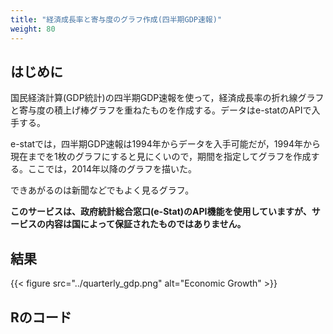 ```yaml
---
title: "経済成長率と寄与度のグラフ作成(四半期GDP速報)"
weight: 80
---
```


## はじめに

国民経済計算(GDP統計)の四半期GDP速報を使って，経済成長率の折れ線グラフと寄与度の積上げ棒グラフを重ねたものを作成する。データはe-statのAPIで入手する。

e-statでは，四半期GDP速報は1994年からデータを入手可能だが，1994年から現在までを1枚のグラフにすると見にくいので，期間を指定してグラフを作成する。ここでは，2014年以降のグラフを描いた。

できあがるのは新聞などでもよく見るグラフ。


**このサービスは、政府統計総合窓口(e-Stat)のAPI機能を使用していますが、サービスの内容は国によって保証されたものではありません。**

## 結果

{{< figure src="../quarterly_gdp.png" alt="Economic Growth" >}}


## Rのコード

<script src="https://gist.github.com/tomokazu518/c4cd5a6808154ba398ff1a1eab209cb7.js?file=quarterly_gdp.R"></script>